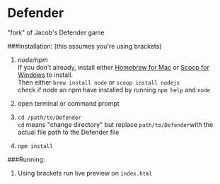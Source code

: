 # Defender
"fork" of Jacob's Defender game


###Installation:
(this assumes you're using brackets)

 1. *node/npm*  
 	If you don't already, install either [Homebrew for Mac](http://brew.sh/) or [Scoop for Windows](scoop.sh) to install.  
 	Then either `brew install node` or `scoop install nodejs`  
 	check if node an npm have installed by running `npm help` and `node`  

 2. open terminal or command prompt  
 
 3. `cd /path/to/Defender`  
    `cd` means "change directory" but replace `path/to/Defender`with the actual file path to the Defender file
 
 4. `npm install` 
    
###Running:

 1. Using brackets run live preview on `index.html`